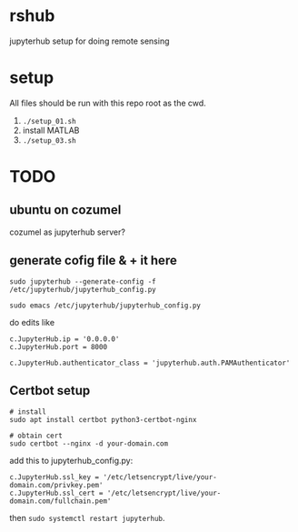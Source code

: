# rshub
jupyterhub setup for doing remote sensing

# setup
All files should be run with this repo root as the cwd.

1. `./setup_01.sh`
2. install MATLAB
3. `./setup_03.sh`

# TODO
## ubuntu on cozumel
cozumel as jupyterhub server?

## generate cofig file & + it here
```
sudo jupyterhub --generate-config -f /etc/jupyterhub/jupyterhub_config.py

sudo emacs /etc/jupyterhub/jupyterhub_config.py
```

do edits like 

```
c.JupyterHub.ip = '0.0.0.0'
c.JupyterHub.port = 8000

c.JupyterHub.authenticator_class = 'jupyterhub.auth.PAMAuthenticator'
```

## Certbot setup
```
# install
sudo apt install certbot python3-certbot-nginx

# obtain cert
sudo certbot --nginx -d your-domain.com
```

add this to jupyterhub_config.py:

```
c.JupyterHub.ssl_key = '/etc/letsencrypt/live/your-domain.com/privkey.pem'
c.JupyterHub.ssl_cert = '/etc/letsencrypt/live/your-domain.com/fullchain.pem'
```

then `sudo systemctl restart jupyterhub`.
